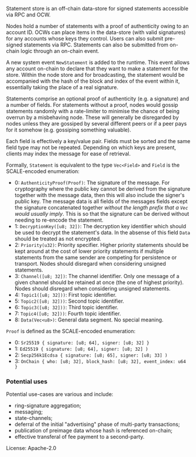 Statement store is an off-chain data-store for signed statements accessible via RPC and OCW.

Nodes hold a number of statements with a proof of authenticity owing to an account ID. OCWs can place items in the data-store (with valid signatures) for any accounts whose keys they control. Users can also submit pre-signed statements via RPC. Statements can also be submitted from on-chain logic through an on-chain event.

A new system event `NewStatement` is added to the runtime. This event allows any account on-chain to declare that they want to make a statement for the store. Within the node store and for broadcasting, the statement would be accompanied with the hash of the block and index of the event within it, essentially taking the place of a real signature.

Statements comprise an optional proof of authenticity (e.g. a signature) and a number of fields. For statements without a proof, nodes would gossip statements randomly with a rate-limiter to minimise the chance of being overrun by a misbehaving node. These will generally be disregarded by nodes unless they are gossiped by several different peers or if a peer pays for it somehow (e.g. gossiping something valuable).

Each field is effectively a key/value pair. Fields must be sorted and the same field type may not be repeated. Depending on which keys are present, clients may index the message for ease of retrieval.

Formally, `Statement` is equivalent to the type `Vec<Field>` and `Field` is the SCALE-encoded enumeration:
- 0: `AuthenticityProof(Proof)`: The signature of the message. For cryptography where the public key cannot be derived from the signature together with the message data, then this will also include the signer's public key. The message data is all fields of the messages fields except the signature concatenated together *without the length prefix that a `Vec` would usually imply*. This is so that the signature can be derived without needing to re-encode the statement.
- 1: `DecryptionKey([u8; 32])`: The decryption key identifier which should be used to decrypt the statement's data. In the absense of this field `Data` should be treated as not encrypted.
- 2: `Priority(u32)`: Priority specifier. Higher priority statements should be kept around at the cost of lower priority statements if multiple statements from the same sender are competing for persistence or transport. Nodes should disregard when considering unsigned statements.
- 3: `Channel([u8; 32])`: The channel identifier. Only one message of a given channel should be retained at once (the one of highest priority). Nodes should disregard when considering unsigned statements.
- 4: `Topic1([u8; 32]))`: First topic identifier.
- 5: `Topic2([u8; 32]))`: Second topic identifier.
- 6: `Topic3([u8; 32]))`: Third topic identifier.
- 7: `Topic4([u8; 32]))`: Fourth topic identifier.
- 8: `Data(Vec<u8>)`: General data segment. No special meaning.

`Proof` is defined as the SCALE-encoded enumeration:
- 0: `Sr25519 { signature: [u8; 64], signer: [u8; 32] }`
- 1: `Ed25519 { signature: [u8; 64], signer: [u8; 32] )`
- 2: `Secp256k1Ecdsa { signature: [u8; 65], signer: [u8; 33] )`
- 3: `OnChain { who: [u8; 32], block_hash: [u8; 32], event_index: u64 }`

### Potential uses

Potential use-cases are various and include:
- ring-signature aggregation;
- messaging;
- state-channels;
- deferral of the initial "advertising" phase of multi-party transactions;
- publication of preimage data whose hash is referenced on-chain;
- effective transferal of fee payment to a second-party.


License: Apache-2.0
